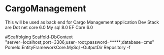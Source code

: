# CargoManagement
This will be used as back end for Cargo Management application
Dev Stack are
Dot net core 6.0
My sql 8.0
EF Core 6.0

#Scaffolging
Scaffold-DbContext "server=localhost;port=3306;user=root;password=*****;database=cms" Pomelo.EntityFrameworkCore.MySql -OutputDir Repository -f
